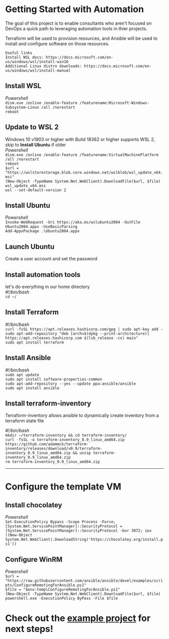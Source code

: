 # Getting Started with Automation

The goal of this project is to enable consultants who aren't focused on DevOps a quick path to leveraging automation tools in thier projects.

Terraform will be used to provision resources, and Ansible will be used to install and configure software on those resources.

    Useful links
    Install WSL docs: https://docs.microsoft.com/en-us/windows/wsl/install-win10
    Additional Linux distro downloads: https://docs.microsoft.com/en-us/windows/wsl/install-manual

## Install WSL
*Powershell*\
`dism.exe /online /enable-feature /featurename:Microsoft-Windows-Subsystem-Linux /all /norestart`\
`reboot`

## Update to WSL 2
Windows 10 v1903 or higher with Build 18362 or higher supports WSL 2, skip to **Install Ubuntu** if older\
*Powershell*\
`dism.exe /online /enable-feature /featurename:VirtualMachinePlatform /all /norestart`\
`reboot`\
`$url = "https://wslstorestorage.blob.core.windows.net/wslblob/wsl_update_x64.msi"`\
`(New-Object -TypeName System.Net.WebClient).DownloadFile($url, $file)`\
`wsl_update_x64.msi`\
`wsl --set-default-version 2`

## Install Ubuntu
*Powershell*\
`Invoke-WebRequest -Uri https://aka.ms/wslubuntu2004 -OutFile Ubuntu2004.appx -UseBasicParsing`\
`Add-AppxPackage .\Ubuntu2004.appx`



## Launch Ubuntu
Create a user account and set the password

## Install automation tools
let's do everything in our home directory\
*#!/bin/bash*\
`cd ~/`

## Install Terraform
*#!/bin/bash*\
`curl -fsSL https://apt.releases.hashicorp.com/gpg | sudo apt-key add -`\
`sudo apt-add-repository "deb [arch=$(dpkg --print-architecture)] https://apt.releases.hashicorp.com $(lsb_release -cs) main"`\
`sudo apt install terraform`

## Install Ansible
*#!/bin/bash*\
`sudo apt update`\
`sudo apt install software-properties-common`\
`sudo apt-add-repository --yes --update ppa:ansible/ansible`\
`sudo apt install ansible`

## Install terraform-inventory
Terraform-inventory allows ansible to dynamically create inventory from a terraform state file

*#!/bin/bash*\
`mkdir ~/terraform-inventory && cd terraform-inventory/`\
`curl -fsSL -o terraform-inventory_0.9_linux_amd64.zip https://github.com/adammck/terraform-inventory/releases/download/v0.9/terraform-inventory_0.9_linux_amd64.zip && unzip terraform-inventory_0.9_linux_amd64.zip`\
`rm terraform-inventory_0.9_linux_amd64.zip`

---
# Configure the template VM

## Install chocolatey
*Powershell*\
`Set-ExecutionPolicy Bypass -Scope Process -Force; [System.Net.ServicePointManager]::SecurityProtocol = [System.Net.ServicePointManager]::SecurityProtocol -bor 3072; iex ((New-Object System.Net.WebClient).DownloadString('https://chocolatey.org/install.ps1'))`

## Configure WinRM
*Powershell*\
`$url = "https://raw.githubusercontent.com/ansible/ansible/devel/examples/scripts/ConfigureRemotingForAnsible.ps1"`\
`$file = "$env:temp\ConfigureRemotingForAnsible.ps1"`\
`(New-Object -TypeName System.Net.WebClient).DownloadFile($url, $file)`\
`powershell.exe -ExecutionPolicy ByPass -File $file`

# Check out the [example project](https://github.com/Burwood/JLH_Automation/tree/master/Example_Project) for next steps!
